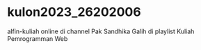 # kulon2023_26202006
alfin-kuliah online di channel Pak Sandhika Galih di playlist Kuliah Pemrogramman Web
